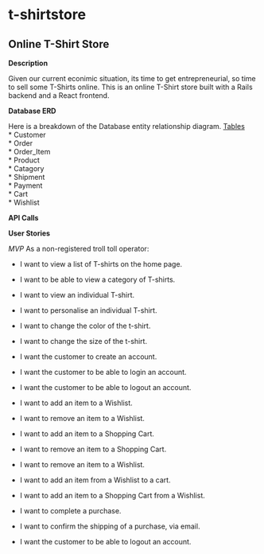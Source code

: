 # t-shirtstore
<h2>Online T-Shirt Store</h2>

<b>Description</b>

<p>
  Given our current econimic situation, its time to get entrepreneurial, so time to sell some T-Shirts online. This is an online T-Shirt store built with a Rails backend and a React frontend. 
  
</p>

<b>Database ERD</b>
<p>
Here is a breakdown of the Database entity relationship diagram. 
<u>Tables</u>
<br />
* Customer<br />
* Order<br />
* Order_Item<br />
* Product<br />
* Catagory<br />
* Shipment<br />
* Payment<br />
* Cart<br />
* Wishlist<br />
</p>

<b> API Calls </b>
<p>


</p>

<b> User Stories </b>
<p>
<i>MVP</i>
As a non-registered troll toll operator:<br />
  
* I want to view a list of T-shirts on the home page.<br />
* I want to be able to view a category of T-shirts. <br />
* I want to view an individual T-shirt. <br />
  
* I want to personalise an individual T-shirt. <br />
* I want to change the color of the t-shirt. <br />
* I want to change the size of the t-shirt. <br />

* I want the customer to create an account. <br />
* I want the customer to be able to login an account. <br />  
* I want the customer to be able to logout an account. <br />  

* I want to add an item to a Wishlist. <br />
* I want to remove an item to a Wishlist. <br />

* I want to add an item to a Shopping Cart. <br />
* I want to remove an item to a Shopping Cart. <br />

* I want to remove an item to a Wishlist. <br />
* I want to add an item from a Wishlist to a cart. <br />
* I want to add an item to a Shopping Cart from a Wishlist. <br />

* I want to complete a purchase. <br />
* I want to confirm the shipping of a purchase, via email. <br />
* I want the customer to be able to logout an account. <br />  
<br />
</p>



